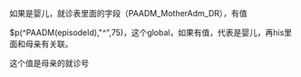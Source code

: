 

如果是婴儿，就诊表里面的字段（PAADM_MotherAdm_DR），有值

$p(^PAADM(episodeId),"^",75)，这个global，如果有值，代表是婴儿，再his里面和母亲有关联。  
  
这个值是母亲的就诊号

